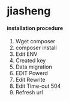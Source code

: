 # jiasheng
#### installation procedure
  1. Wget composer
  2. composer install
  3. Edit ENV 
  4. Created key
  5. Data migration
  6. EDIT Powerd
  7. Edit Rewrite
  8. Edit Time-out 504
  9. Refresh url
###
